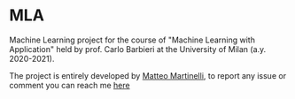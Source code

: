 # MLA
Machine Learning project for the course of "Machine Learning with Application" held by prof. Carlo Barbieri at the University of Milan (a.y. 2020-2021).

The project is entirely developed by [Matteo Martinelli](https://github.com/MatteoMartinelli97), to report any issue or comment you can reach me [here](mailto:teo.martinelli97@gmail.com)

